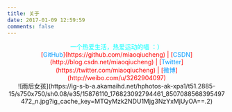 ```yaml
---
title: 关于
date: 2017-01-09 12:59:59
comments: false
---
```

<div align = center>
<font color=#00ffff>一个热爱生活，热爱运动的喵    ：）</font>
</div>

<div align = center>
<font color=red>[<font color=#0099ff>GitHub</font>](https://github.com/miaoqiucheng)  | [<font color=#0099ff>CSDN</font>](http://blog.csdn.net/miaoqiucheng)  | [<font color=#0099ff>Twitter</font>](https://twitter.com/miaoqiucheng)  | [<font color=#0099ff>微博</font>](http://weibo.com/u/3262904097)
</div></font>

<div align = center>
![雨后女孩](https://ig-s-b-a.akamaihd.net/hphotos-ak-xpa1/t51.2885-15/s750x750/sh0.08/e35/15876110_176823092794461_8507088568395497472_n.jpg?ig_cache_key=MTQyMzk2NDU1Mjg3NzYxMjUyOA==.2)
</div>

